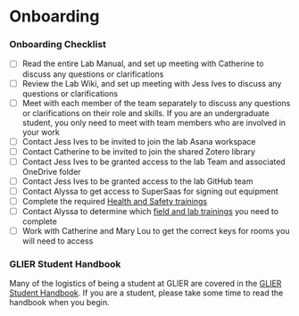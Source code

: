 # Onboarding

### Onboarding Checklist
- [ ]	Read the entire Lab Manual, and set up meeting with Catherine to discuss any questions or clarifications
- [ ]	Review the Lab Wiki, and set up meeting with Jess Ives to discuss any questions or clarifications
- [ ] Meet with each member of the team separately to discuss any questions or clarifications on their role and skills. If you are an undergraduate student, you only need to meet with team members who are involved in your work
- [ ]	Contact Jess Ives to be invited to join the lab Asana workspace
- [ ]	Contact Catherine to be invited to join the shared Zotero library
- [ ]	Contact Jess Ives to be granted access to the lab Team and associated OneDrive folder
- [ ]	Contact Jess Ives to be granted access to the lab GitHub team
- [ ] Contact Alyssa to get access to SuperSaas for signing out equipment
- [ ]	Complete the required [Health and Safety trainings](http://www1.uwindsor.ca/hr/system/files/CTR-FS-Aug%202015.pdf)
- [ ] Contact Alyssa to determine which [field and lab trainings](/Other-resources/Trainings.md) you need to complete
- [ ]	Work with Catherine and Mary Lou to get the correct keys for rooms you will need to access

### GLIER Student Handbook
Many of the logistics of being a student at GLIER are covered in the [GLIER Student Handbook](https://www.uwindsor.ca/glier/sites/uwindsor.ca.glier/files/glier_grad_handbook_-_2019-2020_edition.pdf). If you are a student, please take some time to read the handbook when you begin.
